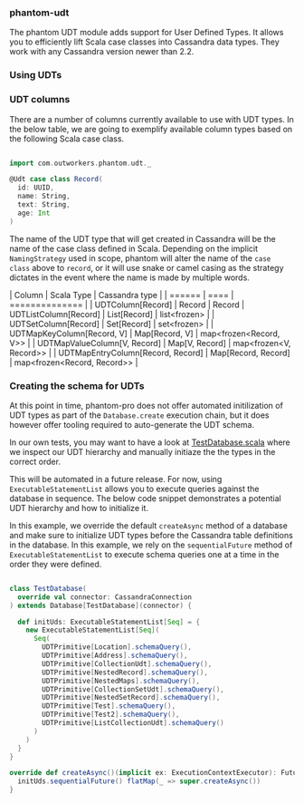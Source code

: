 ### phantom-udt

The phantom UDT module adds support for User Defined Types. It allows you
to efficiently lift Scala case classes into Cassandra data types. They work
with any Cassandra version newer than 2.2.

### Using UDTs

### UDT columns

There are a number of columns currently available to use with UDT types. In the below
table, we are going to exemplify available column types based on the following
Scala case class.

```scala

import com.outworkers.phantom.udt._

@Udt case class Record(
  id: UUID,
  name: String,
  text: String,
  age: Int
)
```

The name of the UDT type that will get created in Cassandra will be the name
of the case class defined in Scala. Depending on the implicit `NamingStrategy` used
in scope, phantom will alter the name of the `case class` above to `record`, or
it will use snake or camel casing as the strategy dictates in the event where
the name is made by multiple words.

| Column | Scala Type | Cassandra type |
| ====== | ==== | ============== |
| UDTColumn[Record]     | Record       | Record
| UDTListColumn[Record] | List[Record] | list<frozen<Record>>            |
| UDTSetColumn[Record]  | Set[Record]  | set<frozen<Record>>             |
| UDTMapKeyColumn[Record, V]  | Map[Record, V]  | map<frozen<Record, V>> |
| UDTMapValueColumn[V, Record]  | Map[V, Record]  | map<frozen<V, Record>> |
| UDTMapEntryColumn[Record, Record]  | Map[Record, Record]  | map<frozen<Record, Record>> |


### Creating the schema for UDTs

At this point in time, phantom-pro does not offer automated initilization of UDT
types as part of the `Database.create` execution chain, but it does however offer
tooling required to auto-generate the UDT schema.

In our own tests, you may want to have a look at [TestDatabase.scala](./phantom-udt/test/scala/com/outworkers/phantom/udt/TestDatabase.scala#25)
where we inspect our UDT hierarchy and manually initiaze the the types in the correct order.

This will be automated in a future release. For now, using `ExecutableStatementList` allows
you to execute queries against the database in sequence. The below code snippet
demonstrates a potential UDT hierarchy and how to initialize it.

In this example, we override the default `createAsync` method of a database
and make sure to initialize UDT types before the Cassandra table definitions
in the database. In this example, we rely on the `sequentialFuture` method
of `ExecutableStatementList` to execute schema queries one at a time in the
order they were defined.

```scala

class TestDatabase(
  override val connector: CassandraConnection
) extends Database[TestDatabase](connector) {

  def initUds: ExecutableStatementList[Seq] = {
    new ExecutableStatementList[Seq](
      Seq(
        UDTPrimitive[Location].schemaQuery(),
        UDTPrimitive[Address].schemaQuery(),
        UDTPrimitive[CollectionUdt].schemaQuery(),
        UDTPrimitive[NestedRecord].schemaQuery(),
        UDTPrimitive[NestedMaps].schemaQuery(),
        UDTPrimitive[CollectionSetUdt].schemaQuery(),
        UDTPrimitive[NestedSetRecord].schemaQuery(),
        UDTPrimitive[Test].schemaQuery(),
        UDTPrimitive[Test2].schemaQuery(),
        UDTPrimitive[ListCollectionUdt].schemaQuery()
      )
    )
  }
}

override def createAsync()(implicit ex: ExecutionContextExecutor): Future[Seq[ResultSet]] = {
  initUds.sequentialFuture() flatMap(_ => super.createAsync())
}
```
